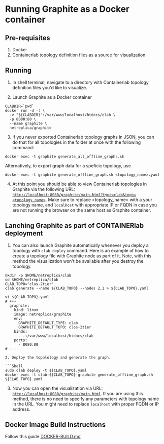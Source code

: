 # Running Graphite as a Docker container

## Pre-requisites

1. Docker
2. Containerlab topology definition files as a source for visualization

## Running

1. In shell terminal, navigate to a directory with Containerlab topology definition files you'd like to visualize.

2. Launch Graphite as a Docker container

```Shell
CLABDIR=`pwd`
docker run -d -t \
  -v "${CLABDIR}":/var/www/localhost/htdocs/clab \
  -p 8080:80 \
  --name graphite \
  netreplica/graphite
````

3. If you never exported Containerlab topology graphs in JSON, you can do that for all topologies in the folder at once with the following command:

```Shell
docker exec -t graphite generate_all_offline_graphs.sh
````

  Alternatively, to export graph data for a speficic topology, use
  
```Shell
docker exec -t graphite generate_offline_graph.sh <topology_name>.yaml
````

4. At this point you should be able to view Containerlab topologies in Graphite via the following URL: [`http://localhost:8080/graphite/main.html?type=clab&topo=<topology_name>`](http://localhost:8080/graphite/main.html?type=clab&topo=<topology_name>). Make sure to replace <topology_name> with a your topology name, and `localhost` with appropriate IP or FQDN in case you are not running the browser on the same host as Graphite container.

## Lanching Graphite as part of CONTAINERlab deployment

1. You can also launch Graphite automatically whenever you deploy a topology with `clab deploy` command. Here is an example of how to create a topology file with Graphite node as part of it. Note, with this method the visualization won't be available after you destroy the topology.

  ```Shell
  mkdir -p $HOME/netreplica/clab
  cd $HOME/netreplica/clab
  CLAB_TOPO="clos-2tier"
  clab generate --name ${CLAB_TOPO} --nodes 2,1 > ${CLAB_TOPO}.yaml

  vi ${CLAB_TOPO}.yaml
  # +++
    graphite:
      kind: linux
      image: netreplica/graphite
      env:
        GRAPHITE_DEFAULT_TYPE: clab
        GRAPHITE_DEFAULT_TOPO: clos-2tier
      binds:
        - .:/var/www/localhost/htdocs/clab
      ports:
        - 8080:80
  # ---

2. Deploy the topolology and generate the graph.

  ```Shell
  sudo clab deploy -t ${CLAB_TOPO}.yaml
  docker exec -t clab-${CLAB_TOPO}-graphite generate_offline_graph.sh ${CLAB_TOPO}.yaml
  ````

3. Now you can open the visualization via URL: [`http://localhost:8080/graphite/main.html`](http://localhost:8080/graphite/main.html). If you are using this method, there is no need to specify any parameters with topology name in the URL. You might need to replace `localhost` with proper FQDN or IP address.

## Docker Image Build Instructions

Follow this guide [DOCKER-BUILD.md](DOCKER-BUILD.md)
